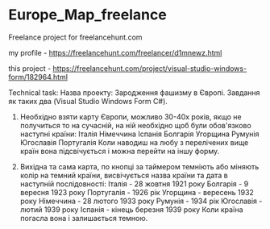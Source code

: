 # Europe_Map_freelance
Freelance project for freelancehunt.com
 
my profile - https://freelancehunt.com/freelancer/d1mnewz.html

this project - https://freelancehunt.com/project/visual-studio-windows-form/182964.html


Technical task:
Назва проекту: Зародження фашизму в Європі. Завдання як таких два (Visual
Studio Windows Form C#).

1. Необхідно взяти карту Європи, можливо 30-40х років, якщо не получиться
то на сучасній, на ній необхідно щоб були обов'язково наступні країни:
Італія
Німеччина
Іспанія
Болгарія
Угорщина
Румунія
Югославія
Португалія
 Коли наводиш на любу з перелічених вище країн вона підсвічується і можна
перейти на іншу форму.

2. Вихідна та сама карта, по кнопці за таймером темніють або міняють колір
на темний країни, висвічується назва країни та дата  в наступній
послідовності:
Італія - 28 жовтня 1921 року
Болгарія - 9 вересня 1923 року
Португалія - 1926 рік
Угорщина - вересень 1932 року
Німеччина - 28 лютого 1933 року
Румунія - 1934 рік
Югославія - лютий 1939 року
Іспанія - кінець березня 1939 року
Коли країна погасла вона і залишається темною.
